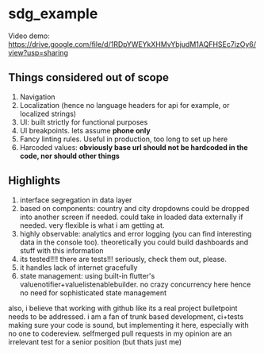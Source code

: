 # sdg_example

Video demo: https://drive.google.com/file/d/1RDpYWEYkXHMvYbjudM1AQFHSEc7izOy6/view?usp=sharing

## Things considered out of scope
1. Navigation
2. Localization (hence no language headers for api for example, or localized strings)
3. UI: built strictly for functional purposes
4. UI breakpoints. lets assume **phone only**
5. Fancy linting rules. Useful in production, too long to set up here
6. Harcoded values: **obviously base url should not be hardcoded in the code, nor should other things**

## Highlights
1. interface segregation in data layer
2. based on components: country and city dropdowns could be dropped into another screen if needed. could take in loaded data externally if needed. very flexible is what i am getting at.
3. highly observable: analytics and error logging (you can find interesting data in the console too). theoretically you could build dashboards and stuff with this information
4. its tested!!!! there are tests!!! seriously, check them out, please.
5. it handles lack of internet gracefully
6. state management: using built-in flutter's valuenotifier+valuelistenablebuilder. no crazy concurrency here hence no need for sophisticated state management

also, i believe that working with github like its a real project bulletpoint needs to be addressed.
i am a fan of trunk based development, ci+tests making sure your code is sound, but implementing it here, especially with no one to codereview. selfmerged pull requests in my opinion are an irrelevant test for a senior position (but thats just me)
